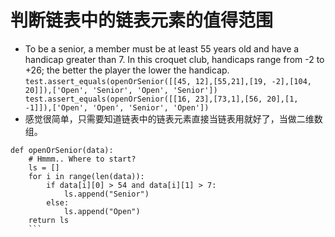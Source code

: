 # 判断链表中的链表元素的值得范围
- To be a senior, a member must be at least 55 years old and have a handicap greater than 7. 
In this croquet club, handicaps range from -2 to +26; the better the player the lower the handicap.  
`test.assert_equals(openOrSenior([[45, 12],[55,21],[19, -2],[104, 20]]),['Open', 'Senior', 'Open', 'Senior'])  
test.assert_equals(openOrSenior([[16, 23],[73,1],[56, 20],[1, -1]]),['Open', 'Open', 'Senior', 'Open'])`
- 感觉很简单，只需要知道链表中的链表元素直接当链表用就好了，当做二维数组。
```
def openOrSenior(data):
    # Hmmm.. Where to start?
    ls = []
    for i in range(len(data)):
        if data[i][0] > 54 and data[i][1] > 7:
            ls.append("Senior")
        else:
            ls.append("Open")
    return ls
    ```
